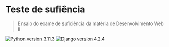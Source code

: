 # Teste de sufiência 
> Ensaio do exame de suficiência da matéria de Desenvolvimento Web II


[![Python version 3.11.3][python-badge]][python-url]
[![Django version 4.2.4][django-badge]][django-url]

[python-badge]: https://badgen.net/badge/Python/3.11.3/blue
[python-url]: https://www.python.org/
[django-badge]: https://badgen.net/badge/Django/4.2.4/green
[django-url]: https://www.djangoproject.com/
